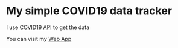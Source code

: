 # My simple COVID19 data tracker

I use [COVID19 API](https://corona.lmao.ninja/) to get the data

You can visit my [Web App](https://data-update-covid19.herokuapp.com/)
